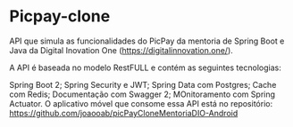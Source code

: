 # Picpay-clone

API que simula as funcionalidades do PicPay da mentoria de Spring Boot e Java da Digital Inovation One (https://digitalinnovation.one/).

A API é baseada no modelo RestFULL e contém as seguintes tecnologias:

Spring Boot 2;
Spring Security e JWT;
Spring Data com Postgres;
Cache com Redis;
Documentação com Swagger 2;
MOnitoramento com Spring Actuator.
O aplicativo móvel que consome essa API está no repositório: https://github.com/joaooab/picPayCloneMentoriaDIO-Android
